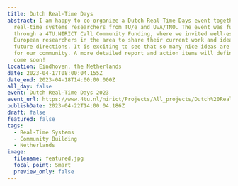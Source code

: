 ```yaml
---
title: Dutch Real-Time Days
abstract: I am happy to co-organize a Dutch Real-Time Days event together with
  real-time systems researchers from TU/e and UvA/TNO. The event was funded
  through a 4TU.NIRICT Call Community Funding, where we invited well-established
  European researchers in the area to share their current work and ideas for
  future directions. It is exciting to see that so many nice ideas are coming up
  for our community. A more detailed report and action items will definitely
  come soon!
location: Eindhoven, the Netherlands
date: 2023-04-17T08:00:04.155Z
date_end: 2023-04-18T14:00:00.000Z
all_day: false
event: Dutch Real-Time Days 2023
event_url: https://www.4tu.nl/nirict/Projects/All_projects/Dutch%20Real-Time%20Systems%20Community/
publishDate: 2023-04-22T14:00:04.186Z
draft: false
featured: false
tags:
  - Real-Time Systems
  - Community Building
  - Netherlands
image:
  filename: featured.jpg
  focal_point: Smart
  preview_only: false
---
```

